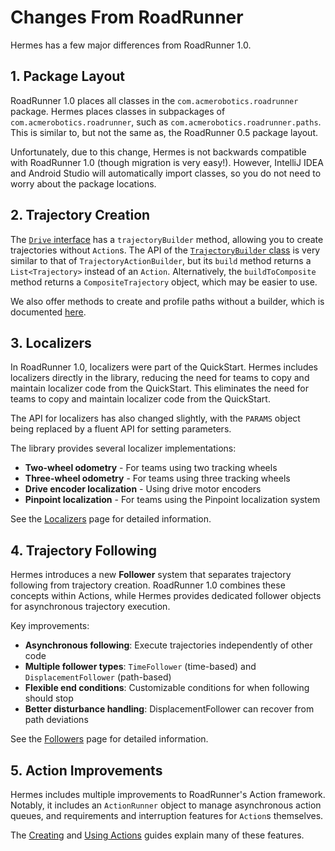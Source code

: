 # Changes From RoadRunner

Hermes has a few major differences from RoadRunner 1.0.

## 1. Package Layout

RoadRunner 1.0 places all classes in the `com.acmerobotics.roadrunner` package.
Hermes places classes in subpackages of `com.acmerobotics.roadrunner`,
such as `com.acmerobotics.roadrunner.paths`. 
This is similar to, but not the same as, the RoadRunner 0.5 package layout.

Unfortunately, due to this change, Hermes is not backwards compatible
with RoadRunner 1.0 (though migration is very easy!).
However, IntelliJ IDEA and Android Studio will automatically import classes,
so you do not need to worry about the package locations.

## 2. Trajectory Creation

The [`Drive` interface](https://docs.hermes.zharel.gay/ftc/com.acmerobotics.roadrunner.ftc/-drive/index.html)
has a `trajectoryBuilder` method, allowing you to create trajectories without `Action`s.
The API of the [`TrajectoryBuilder` class](https://docs.hermes.zharel.gay/core/com.acmerobotics.roadrunner.trajectories/-trajectory-builder/index.html)
is very similar to that of `TrajectoryActionBuilder`, 
but its `build` method returns a `List<Trajectory>` instead of an `Action`.
Alternatively, the `buildToComposite` method returns a `CompositeTrajectory` object,
which may be easier to use.

We also offer methods to create and profile paths without a builder, 
which is documented [here](concepts/traj-generation.md).

## 3. Localizers

In RoadRunner 1.0, localizers were part of the QuickStart.
Hermes includes localizers directly in the library, 
reducing the need for teams to copy and maintain localizer code from the QuickStart.
This eliminates the need for teams to copy and maintain localizer code from the QuickStart.

The API for localizers has also changed slightly,
with the `PARAMS` object being replaced by a fluent API for setting parameters.

The library provides several localizer implementations:
- **Two-wheel odometry** - For teams using two tracking wheels
- **Three-wheel odometry** - For teams using three tracking wheels  
- **Drive encoder localization** - Using drive motor encoders
- **Pinpoint localization** - For teams using the Pinpoint localization system

See the [Localizers](concepts/localizers.md) page for detailed information.

## 4. Trajectory Following

Hermes introduces a new **Follower** system that separates trajectory following from trajectory creation.
RoadRunner 1.0 combines these concepts within Actions, 
while Hermes provides dedicated follower objects for asynchronous trajectory execution.

Key improvements:
- **Asynchronous following**: Execute trajectories independently of other code
- **Multiple follower types**: `TimeFollower` (time-based) and `DisplacementFollower` (path-based)
- **Flexible end conditions**: Customizable conditions for when following should stop
- **Better disturbance handling**: DisplacementFollower can recover from path deviations

See the [Followers](concepts/followers.md) page for detailed information.

## 5. Action Improvements

Hermes includes multiple improvements to RoadRunner's Action framework.
Notably, it includes an `ActionRunner` object to manage asynchronous action queues,
and requirements and interruption features for `Action`s themselves.

The [Creating](actions/creating-actions.md) and [Using Actions](actions/using-actions.md)
guides explain many of these features.
